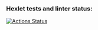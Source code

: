### Hexlet tests and linter status:
[![Actions Status](https://github.com/kalachevmaks/frontend-project-46/actions/workflows/hexlet-check.yml/badge.svg)](https://github.com/kalachevmaks/frontend-project-46/actions)